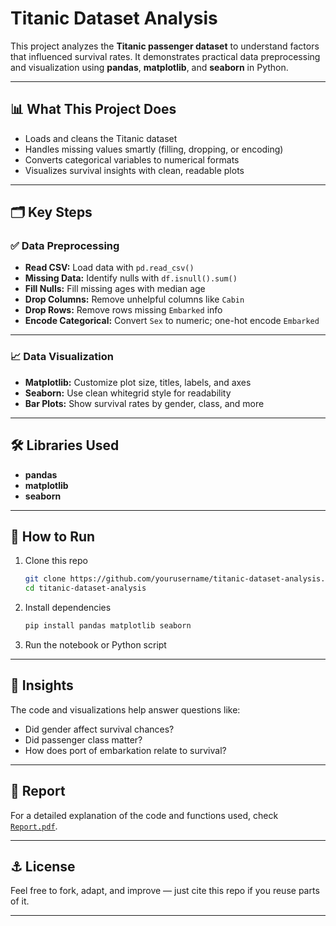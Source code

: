 # Titanic Dataset Analysis

This project analyzes the **Titanic passenger dataset** to understand factors that influenced survival rates. It demonstrates practical data preprocessing and visualization using **pandas**, **matplotlib**, and **seaborn** in Python.

---

## 📊 What This Project Does

* Loads and cleans the Titanic dataset
* Handles missing values smartly (filling, dropping, or encoding)
* Converts categorical variables to numerical formats
* Visualizes survival insights with clean, readable plots

---

## 🗂️ Key Steps

### ✅ Data Preprocessing

* **Read CSV:** Load data with `pd.read_csv()`
* **Missing Data:** Identify nulls with `df.isnull().sum()`
* **Fill Nulls:** Fill missing ages with median age
* **Drop Columns:** Remove unhelpful columns like `Cabin`
* **Drop Rows:** Remove rows missing `Embarked` info
* **Encode Categorical:** Convert `Sex` to numeric; one-hot encode `Embarked`

---

### 📈 Data Visualization

* **Matplotlib:** Customize plot size, titles, labels, and axes
* **Seaborn:** Use clean whitegrid style for readability
* **Bar Plots:** Show survival rates by gender, class, and more

---

## 🛠️ Libraries Used

* **pandas**
* **matplotlib**
* **seaborn**

---

## 🚀 How to Run

1. Clone this repo

   ```bash
   git clone https://github.com/yourusername/titanic-dataset-analysis.git
   cd titanic-dataset-analysis
   ```
2. Install dependencies

   ```bash
   pip install pandas matplotlib seaborn
   ```
3. Run the notebook or Python script

---

## 📌 Insights

The code and visualizations help answer questions like:

* Did gender affect survival chances?
* Did passenger class matter?
* How does port of embarkation relate to survival?

---

## 📄 Report

For a detailed explanation of the code and functions used, check [`Report.pdf`](./Report.pdf).

---

## ⚓ License

Feel free to fork, adapt, and improve — just cite this repo if you reuse parts of it.

---
